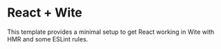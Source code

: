 # React + Wite

This template provides a minimal setup to get React working in Wite with HMR and some ESLint rules.

